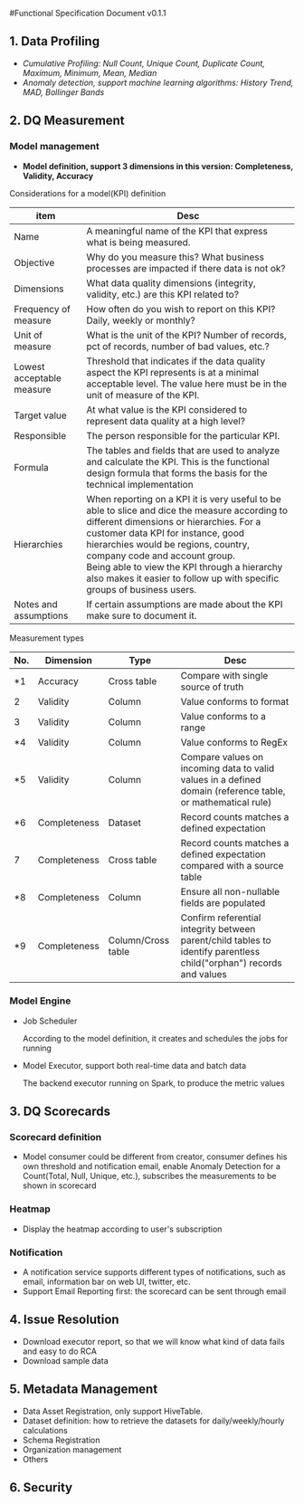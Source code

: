 #Functional Specification Document v0.1.1


## 1. Data Profiling
- *Cumulative Profiling: Null Count, Unique Count, Duplicate Count, Maximum, Minimum, Mean, Median*
- *Anomaly detection, support machine learning algorithms: History Trend, MAD, Bollinger Bands*

## 2. DQ Measurement
### Model management
- **Model definition, support 3 dimensions in this version: Completeness, Validity, Accuracy**

Considerations for a model(KPI) definition

| item   | Desc |
|-------------- | --------------- |
| Name | A meaningful name of the KPI that express what is being measured.  |
| Objective | Why do you measure this? What business processes are impacted if there data is not ok?  |
| Dimensions | What data quality dimensions (integrity, validity, etc.) are this KPI related to?  |
| Frequency of measure |How often do you wish to report on this KPI? Daily, weekly or monthly?  |
|Unit of measure|What is the unit of the KPI? Number of records, pct of records, number of bad values, etc.?|
|Lowest acceptable measure| Threshold that indicates if the data quality aspect the KPI represents is at a minimal acceptable level. The value here must be in the unit of measure of the KPI. |
|Target value|At what value is the KPI considered to represent data quality at a high level? |
|Responsible|The person responsible for the particular KPI. |
|Formula|The tables and fields that are used to analyze and calculate the KPI. This is the functional design formula that forms the basis for the technical implementation|
|Hierarchies|When reporting on a KPI it is very useful to be able to slice and dice the measure according to different dimensions or hierarchies. For a customer data KPI for instance, good hierarchies would be regions, country, company code and account group.<br/> Being able to view the KPI through a hierarchy also makes it easier to follow up with specific groups of business users. |
|Notes and assumptions|If certain assumptions are made about the KPI make sure to document it. |


Measurement types

|No. | Dimension |Type           |    Desc|
|----|-----------|---------------|--------|
| *1   | Accuracy  | Cross table   | Compare with single source of truth|
|  2  | Validity  | Column        | Value conforms to format           |
|   3 | Validity  | Column        | Value conforms to a range          |
|   *4 | Validity  | Column        | Value conforms to RegEx            |
|  *5  | Validity  | Column        | Compare values on incoming data to valid values in a defined domain (reference table, or mathematical rule)            |
|  *6  | Completeness| Dataset     | Record counts matches a defined expectation |
|  7  | Completeness| Cross table     | Record counts matches a defined expectation compared with a source table |
|  *8  | Completeness| Column      | Ensure all non-nullable fields are populated |
|  *9  | Completeness| Column/Cross table      | Confirm referential integrity between parent/child tables to identify parentless child("orphan") records and values |


### Model Engine
- Job Scheduler

  According to the model definition, it creates and schedules the jobs for running
- Model Executor, support both real-time data and batch data

  The backend executor running on Spark, to produce the metric values

## 3. DQ Scorecards

### Scorecard definition
- Model consumer could be different from creator, consumer defines his own threshold and notification email, enable Anomaly Detection for a Count(Total, Null, Unique, etc.),  subscribes the measurements to be shown in scorecard

### Heatmap
- Display the heatmap according to user's subscription

### Notification
- A notification service supports different types of notifications, such as email, information bar on web UI, twitter, etc.
- Support Email Reporting first: the scorecard can be sent through email

## 4. Issue Resolution
- Download executor report, so that we will know what kind of data fails and easy to do RCA
- Download sample data

## 5. Metadata Management
- Data Asset Registration, only support HiveTable.
- Dataset definition: how to retrieve the datasets for daily/weekly/hourly calculations
- Schema Registration
- Organization management
- Others

## 6. Security

